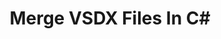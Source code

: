 ---
############################# Static ############################
layout: "autogen"
draft: false
path: "merger/net/vsdx/"
otherformats: BMP CSV DOC DOCM DOCX DOT DOTM DOTX EPUB HTML MHT MHTML ODP ODS ODT OTP OTT PDF PNG POTM POTX PPS PPSM PPSX PPT PPTM PPTX PS RTF TEX TIF TIFF TSV TXT VDX VSDM VSSM VSSX VSTM VSTX VSX VTX XLAM XLS XLSB XLSM XLSX XLT XLTM XLTX XPS

############################# Head ############################
head_title: "Merge VSDX Files in C# | VSDX Merger"
head_description: "Merge multiple VSDX files into a single file using C#/.NET merger API. Merge specific pages or page ranges from various documents to a single document."

############################# Header ############################
title: "Merge VSDX Files In C#"
description: "Merge multiple VSDX files into a single file using C# merger API. Merge selected pages or page ranges from various source documents into a single resultant document."

############################# SubMenu ############################
submenu:
    enable: true

############################# About ############################
about:
    enable: true
    title: "About GroupDocs.Merger for .NET API"
    content: |
        [GroupDocs.Merger for .NET](/merger/net/) offers a simple solution to safely merge & split between a wide range of document formats including PDF, Microsoft Office (Word, Excel, PowerPoint, OneNote), OpenDocument, HTML, images and many others within .NET applications. By adding just a few lines of the code, perform several document operations such as move, remove, rotate, swap, extract or change the orientation of pages within the documents. The documents merging API also supports previewing document pages as an image to analyse the document structure, formatting and content on the page.
        
        GroupDocs.Merger APIs are well supported on all major operating systems and platforms including .NET Framework, .NET Standard, .NET Core, Mono and Xamarin.

############################# Steps ############################
steps:
    enable: true
    title_left: "How to Merge Multiple VSDX Files"
    content_left: |
        [GroupDocs.Merger](/merger/net/) makes it easy for .NET developers to merge two or more VSDX files within their applications by implementing a few easy steps.

        *   Create new instance of <mark>**Merger**</mark> class and pass source document path as a constructor parameter.
        *   Call <mark>**Join**</mark> method of <mark>**Merger**</mark> class instance and pass second source document path.
        *   Call <mark>**Save**</mark> method of <mark>**Merger**</mark> class instance to save the merged document.
        
    title_right: "System Requirements"
    content_right: |
        GroupDocs.Merger for .NET APIs are supported on all major platforms and operating systems. Before executing the code below, please make sure that you have the following prerequisites installed on your system.

        *   Operating Systems: Microsoft Windows, Linux, MacOS
        *   Development Environments: Visual Studio, Xamarin, MonoDevelop
        *   Frameworks: .NET Framework, .NET Standard, .NET Core, Mono
        *   Download the latest version of GroupDocs.Merger for .NET from [NuGet](https://www.nuget.org/packages/GroupDocs.Merger)
        
    code: |
        ```cs
        // Merge VSDX files using GroupDocs.Merger API
        // Instantiate Merger with input VSDX document
        using (Merger merger = new Merger("input1.vsdx"))
          {
            // Call Join method of Merger class instance and pass second source document path
            merger.Join("input2.vsdx");
            
            // Call Save method of Merger class instance to save merged document
            merger.Save("merged-file.vsdx");
          }
        ```


demos:
    enable: true
        

about_formats:
    enable: true


more_formats:
    enable: true


back_to_top:
    enable: true
---